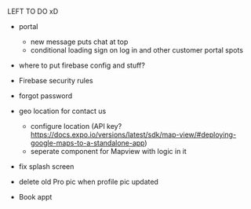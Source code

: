 LEFT TO DO xD

- portal

  <!-- - edit on Profile Page -->

  <!-- - play/ upload videos -->

  - new message puts chat at top
  - conditional loading sign on log in and other customer portal spots

- where to put firebase config and stuff?
- Firebase security rules

- forgot password

- geo location for contact us

  - configure location (API key? https://docs.expo.io/versions/latest/sdk/map-view/#deploying-google-maps-to-a-standalone-app)
  - seperate component for Mapview with logic in it

- fix splash screen

- delete old Pro pic when profile pic updated

- Book appt
